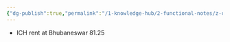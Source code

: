 ```yaml
---
{"dg-publish":true,"permalink":"/1-knowledge-hub/2-functional-notes/z-other-little-functional-notes/random-functional-notes/","noteIcon":""}
---
```


- ICH rent at Bhubaneswar 81.25